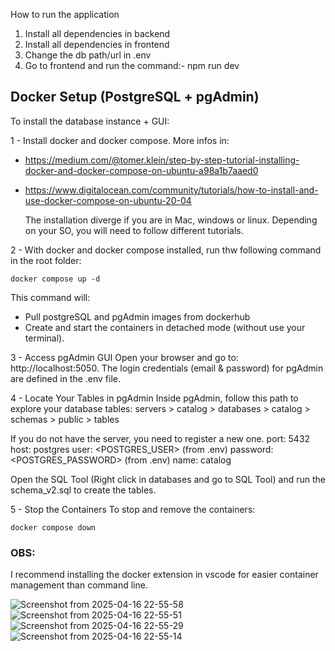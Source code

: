 How to run the application

1. Install all dependencies in backend
2. Install all dependencies in frontend
3. Change the db path/url in .env
4. Go to frontend and run the command:- npm run dev




## Docker Setup (PostgreSQL + pgAdmin)
To install the database instance + GUI:

1 - Install docker and docker compose.
More infos in:
- https://medium.com/@tomer.klein/step-by-step-tutorial-installing-docker-and-docker-compose-on-ubuntu-a98a1b7aaed0
- https://www.digitalocean.com/community/tutorials/how-to-install-and-use-docker-compose-on-ubuntu-20-04

   The installation diverge if you are in Mac, windows or linux. Depending on your SO, you will need to follow different tutorials.

2 - With docker and docker compose installed, run thw following command in the root folder:
   ```
   docker compose up -d
   ```

   This command will:
   - Pull postgreSQL and pgAdmin images from dockerhub
   - Create and start the containers in detached mode (without use your terminal).

3 - Access pgAdmin GUI
   Open your browser and go to:
   http://localhost:5050.
  The login credentials (email & password) for pgAdmin are defined in the .env file.

4 - Locate Your Tables in pgAdmin
   Inside pgAdmin, follow this path to explore your database tables:
   servers > catalog > databases > catalog > schemas > public > tables

   If you do not have the server, you need to register a new one.
   port: 5432
   host: postgres
   user: <POSTGRES_USER> (from .env)
   password: <POSTGRES_PASSWORD> (from .env)
   name: catalog

   Open the SQL Tool (Right click in databases and go to SQL Tool) and run the schema_v2.sql to
   create the tables.

5 - Stop the Containers
   To stop and remove the containers:
   ```
   docker compose down
   ```

### OBS:
I recommend installing the docker extension in vscode for easier container management than command line.


![Screenshot from 2025-04-16 22-55-58](https://github.com/user-attachments/assets/260c3055-bc10-4da2-87d6-f6a0136317c9)
![Screenshot from 2025-04-16 22-55-51](https://github.com/user-attachments/assets/4736171a-1f4f-4cc1-bfb0-f8c41c2f1301)
![Screenshot from 2025-04-16 22-55-29](https://github.com/user-attachments/assets/17d70b9a-91e7-457b-a507-4847e6f913ff)
![Screenshot from 2025-04-16 22-55-14](https://github.com/user-attachments/assets/8df0bb36-2b01-4555-a3c6-7cd299b63e7c)

